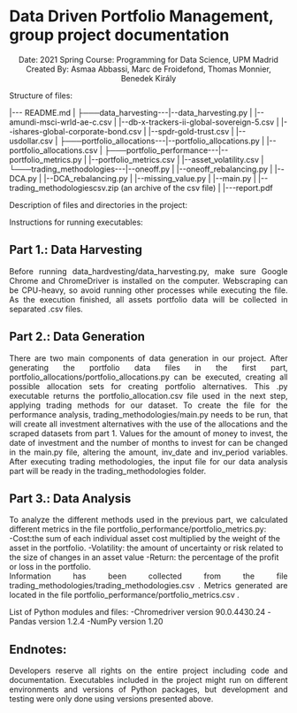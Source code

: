 # Data Driven Portfolio Management, group project documentation

<div align="center"> Date: 2021 Spring
Course: Programming for Data Science, UPM Madrid
Created By: Asmaa Abbassi, Marc de Froidefond, Thomas Monnier, Benedek Király </div>

Structure of files:

|--- README.md 
|
├───data_harvesting---|--data_harvesting.py
|                     |--amundi-msci-wrld-ae-c.csv
|                     |--db-x-trackers-ii-global-sovereign-5.csv
|                     |--ishares-global-corporate-bond.csv
|                     |--spdr-gold-trust.csv
|                     |--usdollar.csv
|
├───portfolio_allocations---|--portfolio_allocations.py
|                           |--portfolio_allocations.csv
|
├───portfolio_performance---|--portfolio_metrics.py
|                           |--portfolio_metrics.csv
|                           |--asset_volatility.csv
|
└───trading_methodologies---|--oneoff.py
|                           |--oneoff_rebalancing.py
|                           |--DCA.py
|                           |--DCA_rebalancing.py
|                           |--missing_value.py
|                           |--main.py
|                           |--trading_methodologiescsv.zip (an archive of the csv file)
|
|---report.pdf


Description of files and directories in the project:

Instructions for running executables:

## Part 1.: Data Harvesting
	
<div align="justify"> Before running data_hardvesting/data_harvesting.py, make sure Google Chrome and ChromeDriver is installed on the computer. Webscraping can be CPU-heavy, so avoid running other processes while executing the file. As the execution finished, all assets portfolio data will be collected in separated .csv files. </div>
	
## Part 2.: Data Generation
	
<div align="justify"> There are two main components of data generation in our project. After generating the portfolio data files in the first part, portfolio_allocations/portfolio_allocations.py can be executed, creating all possible allocation sets for creating portfolio alternatives. This .py executable returns the portfolio_allocation.csv file used in the next step, applying trading methods for our dataset. To create the file for the performance analysis, trading_methodologies/main.py needs to be run, that will create all investment alternatives with the use of the allocations and the scraped datasets from part 1. Values for the amount of money to invest, the date of investment and the number of months to invest for can be changed in the main.py file, altering the amount, inv_date and inv_period variables.  After executing trading methodologies, the input file for our data analysis part will be ready in the trading_methodologies folder. </div>
  
## Part 3.: Data Analysis

<div align="justify"> To analyze the different methods used in the previous part, we calculated different metrics in the file portfolio_performance/portfolio_metrics.py: </div>
		-Cost:the sum of each individual asset cost multiplied by the weight of the asset in the portfolio.
		-Volatility: the amount of uncertainty or risk related to the size of changes in an asset value
		-Return: the percentage of the profit or loss in the portfolio. 

<div align="justify"> Information has been collected from the file trading_methodologies/trading_methodologies.csv . Metrics generated are located in the file portfolio_performance/portfolio_metrics.csv . </div>

List of Python modules and files:
	-Chromedriver version 90.0.4430.24
	-Pandas version 1.2.4
	-NumPy version 1.20

## Endnotes:
<div align="justify"> Developers reserve all rights on the entire project including code and documentation. Executables included in the project might run on different environments and versions of Python packages, but development and testing were only done using versions presented above. </div>
